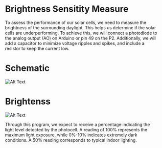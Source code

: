 # Brightness Sensitity Measure

To assess the performance of our solar cells, we need to measure the brightness of the surrounding daylight. This helps us determine if the solar cells are underperforming. To achieve this, we will connect a photodiode to the analog output (AO) on Arduino or pin 49 on the P2. Additionally, we will add a capacitor to minimize voltage ripples and spikes, and include a resistor to keep the current low.

# Schematic

![Alt Text](https://drive.google.com/uc?export=view&id=19vkGaPTyZuv4kTRvDNJbMRsRLqKQnVPM)

# Brightenss

![Alt Text](https://drive.google.com/file/d/1-YKOJx6ln_dEuKU-ub7NoreBVVY-lmM8)

Through this program, we expect to receive a percentage indicating the light level detected by the photocell. A reading of 100% represents the maximum light exposure, while 0%-10% indicates extremely dark conditions. A 50% reading corresponds to typical indoor lighting.

